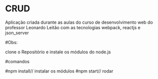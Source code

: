 # CRUD

Aplicação criada durante as aulas do curso de desenvolvimento web do professor Leonardo Leitão com as tecnologias webpack, reactjs e json_server


#Obs:

clone o Repositório e instale os módulos do node.js 

#comandos

#npm install// instalar os módulos
#npm start// rodar 
